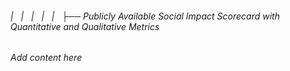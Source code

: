 ###### |   |   |   |   |   ├── Publicly Available Social Impact Scorecard with Quantitative and Qualitative Metrics

*Add content here*